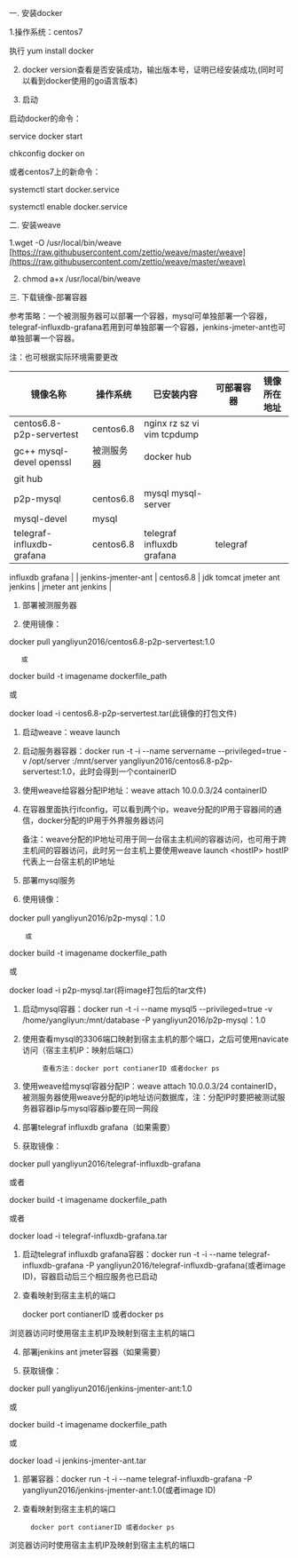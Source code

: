 一. 安装docker

1.操作系统：centos7

执行 yum install docker

2. docker version查看是否安装成功，输出版本号，证明已经安装成功,(同时可以看到docker使用的go语言版本)

 



3. 启动

启动docker的命令：

service docker start

chkconfig docker on

或者centos7上的新命令：

systemctl start docker.service

systemctl enable docker.service

二. 安装weave

1.wget -O /usr/local/bin/weave [https://raw.githubusercontent.com/zettio/weave/master/weave](https://raw.githubusercontent.com/zettio/weave/master/weave)

2. chmod a+x /usr/local/bin/weave

三. 下载镜像-部署容器

参考策略：一个被测服务器可以部署一个容器，mysql可单独部署一个容器，telegraf-influxdb-grafana若用到可单独部署一个容器，jenkins-jmeter-ant也可单独部署一个容器。

注：也可根据实际环境需要更改

| 镜像名称 | 操作系统 | 已安装内容 | 可部署容器 | 镜像所在地址 |
| --- | --- | --- | --- | --- |
| centos6.8-p2p-servertest | centos6.8 | nginx  rz  sz  vi vim tcpdump
 gc++  mysql-devel  openssl | 被测服务器 | docker hub
git hub |
| p2p-mysql | centos6.8 | mysql mysql-server
mysql-devel | mysql |
| telegraf-influxdb-grafana | centos6.8 | telegraf influxdb  grafana | telegraf
influxdb
grafana |
| jenkins-jmenter-ant | centos6.8 | jdk  tomcat jmeter
ant jenkins | jmeter
ant
jenkins |

1. 部署被测服务器

1. 使用镜像：

docker pull yangliyun2016/centos6.8-p2p-servertest:1.0

       或

docker build -t imagename dockerfile\_path

或

docker load -i centos6.8-p2p-servertest.tar(此镜像的打包文件)

1. 启动weave：weave launch
2. 启动服务器容器：docker run -t -i --name servername   --privileged=true -v /opt/server :/mnt/server  yangliyun2016/centos6.8-p2p-servertest:1.0，此时会得到一个containerID
3. 使用weave给容器分配IP地址：weave attach 10.0.0.3/24 containerID
4. 在容器里面执行ifconfig，可以看到两个ip，weave分配的IP用于容器间的通信，docker分配的IP用于外界服务器访问

    备注：weave分配的IP地址可用于同一台宿主主机间的容器访问，也可用于跨主机间的容器访问，此时另一台主机上要使用weave launch &lt;hostIP&gt;  hostIP代表上一台宿主机的IP地址

2. 部署mysql服务

1. 使用镜像：

docker pull yangliyun2016/p2p-mysql：1.0

        或

docker build -t imagename dockerfile\_path

或

docker load -i  p2p-mysql.tar(将image打包后的tar文件)

1. 启动mysql容器：docker run -t -i --name mysql5 --privileged=true  -v /home/yangliyun:/mnt/database  -P  yangliyun2016/p2p-mysql：1.0
2. 使用查看mysql的3306端口映射到宿主主机的那个端口，之后可使用navicate访问（宿主主机IP：映射后端口）

            查看方法：docker port contianerID 或者docker ps

1. 使用weave给mysql容器分配IP：weave attach 10.0.0.3/24 containerID，被测服务器使用weave分配的ip地址访问数据库，注：分配IP时要把被测试服务器容器ip与mysql容器ip要在同一网段

3. 部署telegraf influxdb grafana（如果需要）

1. 获取镜像：

docker pull yangliyun2016/telegraf-influxdb-grafana

或者

docker build -t imagename dockerfile\_path

或者

docker load -i  telegraf-influxdb-grafana.tar

1. 启动telegraf influxdb grafana容器：docker run -t -i --name telegraf-influxdb-grafana  -P  yangliyun2016/telegraf-influxdb-grafana(或者image ID)，容器启动后三个相应服务也已启动
2. 查看映射到宿主主机的端口

   docker port contianerID 或者docker ps

浏览器访问时使用宿主主机IP及映射到宿主主机的端口

4. 部署jenkins ant jmeter容器（如果需要）

1. 获取镜像：

docker pull yangliyun2016/jenkins-jmenter-ant:1.0

或

docker build -t imagename dockerfile\_path

或

docker load -i  jenkins-jmenter-ant.tar

1. 部署容器：docker run -t -i --name telegraf-influxdb-grafana  -P  yangliyun2016/jenkins-jmenter-ant:1.0(或者image ID)
2. 查看映射到宿主主机的端口

         docker port contianerID 或者docker ps

  浏览器访问时使用宿主主机IP及映射到宿主主机的端口
